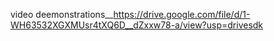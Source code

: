 video
deemonstrations__https://drive.google.com/file/d/1-WH63532XGXMUsr4tXQ6D__dZxxw78-a/view?usp=drivesdk
